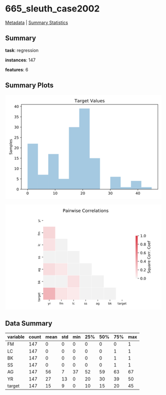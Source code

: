 # 665_sleuth_case2002

[Metadata](metadata.yaml) | [Summary Statistics](summary_stats.csv)

## Summary

**task**: regression

**instances**: 147

**features**: 6

## Summary Plots

![Labels](label.svg)

![Corr](corr.svg)

## Data Summary

|	variable	|	count	|	mean	|	std	|	min	|	25%	|	50%	|	75%	|	max|
| --- | --- | --- | --- | --- | --- | --- | --- | --- |
|	FM	|	147	|	0	|	0	|	0	|	0	|	0	|	0	|	1
|	LC	|	147	|	0	|	0	|	0	|	0	|	0	|	1	|	1
|	BK	|	147	|	0	|	0	|	0	|	0	|	0	|	1	|	1
|	SS	|	147	|	0	|	0	|	0	|	0	|	0	|	1	|	1
|	AG	|	147	|	56	|	7	|	37	|	52	|	59	|	63	|	67
|	YR	|	147	|	27	|	13	|	0	|	20	|	30	|	39	|	50
|	target	|	147	|	15	|	9	|	0	|	10	|	15	|	20	|	45

